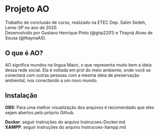 # Projeto AO

Trabalho de conclusão de curso, realizado na ETEC Dep. Salim Sedeh, Leme-SP no ano de 2020. <br/>
Desenvolvido por Gustavo Henrique Pinto (@ghp2201) e Thayná Alves de Sousa (@thaynaAS). <br/>

## O que é AO?

AO significa mundos na língua Maori, o que representa muito bem a ideia dessa rede social. Ela é voltada em prol do meio ambiente, onde você se conectará com outras pessoas com a mesma ideia de preservação ambiental, nos conectando a um novo mundo. <br/>

## Instalação

**OBS:** Para uma melhor visualização dos arquivos é recomendado que eles sejam abertos pelo próprio Github.

**Docker**: seguir instruções do arquivo Instrucoes-Docker.md <br/>
**XAMPP**: seguir instruções do arquivo Instrucoes-Xampp.md <br/>


